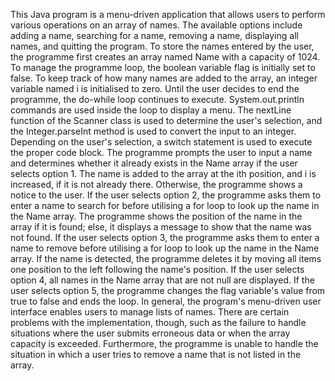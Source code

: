 This Java program is a menu-driven application that allows users to perform various operations on an array of names. The available options include adding a name, searching for a name, removing a name, displaying all names, and quitting the program.
To store the names entered by the user, the programme first creates an array named Name with a capacity of 1024. To manage the programme loop, the boolean variable flag is initially set to false. To keep track of how many names are added to the array, an integer variable named i is initialised to zero.
Until the user decides to end the programme, the do-while loop continues to execute. System.out.println commands are used inside the loop to display a menu. The nextLine function of the Scanner class is used to determine the user's selection, and the Integer.parseInt method is used to convert the input to an integer. Depending on the user's selection, a switch statement is used to execute the proper code block.
The programme prompts the user to input a name and determines whether it already exists in the Name array if the user selects option 1. The name is added to the array at the ith position, and i is increased, if it is not already there. Otherwise, the programme shows a notice to the user.
If the user selects option 2, the programme asks them to enter a name to search for before utilising a for loop to look up the name in the Name array. The programme shows the position of the name in the array if it is found; else, it displays a message to show that the name was not found.
If the user selects option 3, the programme asks them to enter a name to remove before utilising a for loop to look up the name in the Name array. If the name is detected, the programme deletes it by moving all items one position to the left following the name's position.
If the user selects option 4, all names in the Name array that are not null are displayed.
If the user selects option 5, the programme changes the flag variable's value from true to false and ends the loop.
In general, the program's menu-driven user interface enables users to manage lists of names. There are certain problems with the implementation, though, such as the failure to handle situations where the user submits erroneous data or when the array capacity is exceeded. Furthermore, the programme is unable to handle the situation in which a user tries to remove a name that is not listed in the array.
